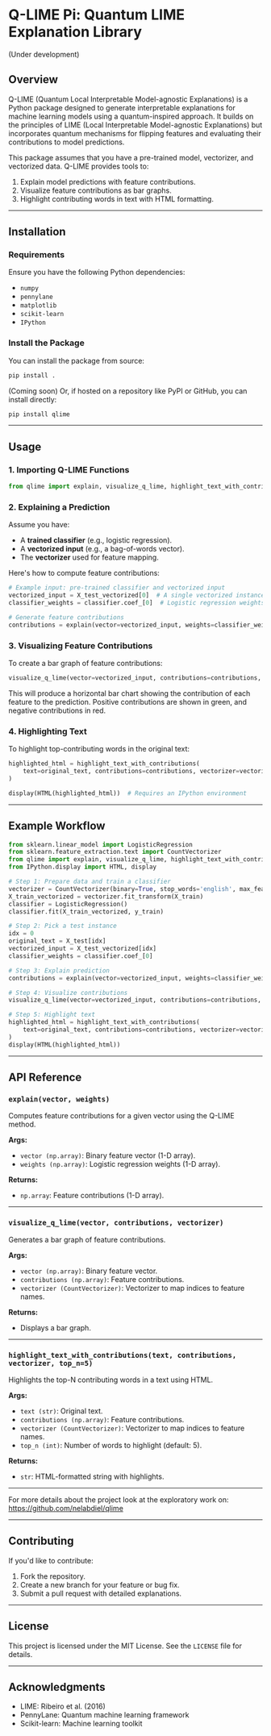 # Q-LIME Pi: Quantum LIME Explanation Library

(Under development)

## Overview
Q-LIME (Quantum Local Interpretable Model-agnostic Explanations) is a Python package designed to generate interpretable explanations for machine learning models using a quantum-inspired approach. It builds on the principles of LIME (Local Interpretable Model-agnostic Explanations) but incorporates quantum mechanisms for flipping features and evaluating their contributions to model predictions.

This package assumes that you have a pre-trained model, vectorizer, and vectorized data. Q-LIME provides tools to:

1. Explain model predictions with feature contributions.
2. Visualize feature contributions as bar graphs.
3. Highlight contributing words in text with HTML formatting.

---

## Installation

### Requirements
Ensure you have the following Python dependencies:

- `numpy`
- `pennylane`
- `matplotlib`
- `scikit-learn`
- `IPython`

### Install the Package
You can install the package from source:

```bash
pip install .
```

(Coming soon) Or, if hosted on a repository like PyPI or GitHub, you can install directly:

```bash
pip install qlime
```

---

## Usage

### 1. Importing Q-LIME Functions
```python
from qlime import explain, visualize_q_lime, highlight_text_with_contributions
```

### 2. Explaining a Prediction
Assume you have:
- A **trained classifier** (e.g., logistic regression).
- A **vectorized input** (e.g., a bag-of-words vector).
- The **vectorizer** used for feature mapping.

Here's how to compute feature contributions:

```python
# Example input: pre-trained classifier and vectorized input
vectorized_input = X_test_vectorized[0]  # A single vectorized instance
classifier_weights = classifier.coef_[0]  # Logistic regression weights

# Generate feature contributions
contributions = explain(vector=vectorized_input, weights=classifier_weights)
```

### 3. Visualizing Feature Contributions
To create a bar graph of feature contributions:

```python
visualize_q_lime(vector=vectorized_input, contributions=contributions, vectorizer=vectorizer)
```

This will produce a horizontal bar chart showing the contribution of each feature to the prediction. Positive contributions are shown in green, and negative contributions in red.

### 4. Highlighting Text
To highlight top-contributing words in the original text:

```python
highlighted_html = highlight_text_with_contributions(
    text=original_text, contributions=contributions, vectorizer=vectorizer
)

display(HTML(highlighted_html))  # Requires an IPython environment
```

---

## Example Workflow

```python
from sklearn.linear_model import LogisticRegression
from sklearn.feature_extraction.text import CountVectorizer
from qlime import explain, visualize_q_lime, highlight_text_with_contributions
from IPython.display import HTML, display

# Step 1: Prepare data and train a classifier
vectorizer = CountVectorizer(binary=True, stop_words='english', max_features=10)
X_train_vectorized = vectorizer.fit_transform(X_train)
classifier = LogisticRegression()
classifier.fit(X_train_vectorized, y_train)

# Step 2: Pick a test instance
idx = 0
original_text = X_test[idx]
vectorized_input = X_test_vectorized[idx]
classifier_weights = classifier.coef_[0]

# Step 3: Explain prediction
contributions = explain(vector=vectorized_input, weights=classifier_weights)

# Step 4: Visualize contributions
visualize_q_lime(vector=vectorized_input, contributions=contributions, vectorizer=vectorizer)

# Step 5: Highlight text
highlighted_html = highlight_text_with_contributions(
    text=original_text, contributions=contributions, vectorizer=vectorizer
)
display(HTML(highlighted_html))
```

---

## API Reference

### `explain(vector, weights)`
Computes feature contributions for a given vector using the Q-LIME method.

**Args:**
- `vector (np.array)`: Binary feature vector (1-D array).
- `weights (np.array)`: Logistic regression weights (1-D array).

**Returns:**
- `np.array`: Feature contributions (1-D array).

---

### `visualize_q_lime(vector, contributions, vectorizer)`
Generates a bar graph of feature contributions.

**Args:**
- `vector (np.array)`: Binary feature vector.
- `contributions (np.array)`: Feature contributions.
- `vectorizer (CountVectorizer)`: Vectorizer to map indices to feature names.

**Returns:**
- Displays a bar graph.

---

### `highlight_text_with_contributions(text, contributions, vectorizer, top_n=5)`
Highlights the top-N contributing words in a text using HTML.

**Args:**
- `text (str)`: Original text.
- `contributions (np.array)`: Feature contributions.
- `vectorizer (CountVectorizer)`: Vectorizer to map indices to feature names.
- `top_n (int)`: Number of words to highlight (default: 5).

**Returns:**
- `str`: HTML-formatted string with highlights.

---

For more details about the project look at the exploratory work on: https://github.com/nelabdiel/qlime

---

## Contributing
If you'd like to contribute:
1. Fork the repository.
2. Create a new branch for your feature or bug fix.
3. Submit a pull request with detailed explanations.

---

## License
This project is licensed under the MIT License. See the `LICENSE` file for details.

---

## Acknowledgments
- LIME: Ribeiro et al. (2016)
- PennyLane: Quantum machine learning framework
- Scikit-learn: Machine learning toolkit

